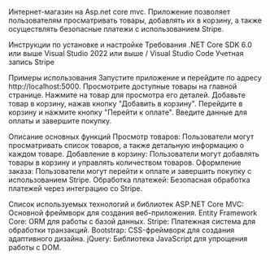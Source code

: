 Интернет-магазин на Asp.net core mvc. Приложение позволяет пользователям просматривать товары, добавлять их в корзину, а также осуществлять безопасные платежи с использованием Stripe.

Инструкции по установке и настройке
Требования
.NET Core SDK 6.0 или выше
Visual Studio 2022 или выше / Visual Studio Code
Учетная запись Stripe


Примеры использования
Запустите приложение и перейдите по адресу http://localhost:5000.
Просмотрите доступные товары на главной странице.
Нажмите на товар для просмотра его деталей.
Добавьте товар в корзину, нажав кнопку "Добавить в корзину".
Перейдите в корзину и нажмите кнопку "Перейти к оплате".
Введите данные для оплаты и завершите покупку.


Описание основных функций
Просмотр товаров: Пользователи могут просматривать список товаров, а также детальную информацию о каждом товаре.
Добавление в корзину: Пользователи могут добавлять товары в корзину и управлять количеством товаров.
Оформление заказа: Пользователи могут перейти к оплате и завершить покупку с использованием Stripe.
Обработка платежей: Безопасная обработка платежей через интеграцию со Stripe.

Список используемых технологий и библиотек
ASP.NET Core MVC: Основной фреймворк для создания веб-приложения.
Entity Framework Core: ORM для работы с базой данных.
Stripe: Платежная система для обработки транзакций.
Bootstrap: CSS-фреймворк для создания адаптивного дизайна.
jQuery: Библиотека JavaScript для упрощения работы с DOM.
